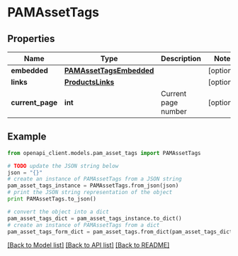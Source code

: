 # PAMAssetTags


## Properties
Name | Type | Description | Notes
------------ | ------------- | ------------- | -------------
**embedded** | [**PAMAssetTagsEmbedded**](PAMAssetTagsEmbedded.md) |  | [optional] 
**links** | [**ProductsLinks**](ProductsLinks.md) |  | [optional] 
**current_page** | **int** | Current page number | [optional] 

## Example

```python
from openapi_client.models.pam_asset_tags import PAMAssetTags

# TODO update the JSON string below
json = "{}"
# create an instance of PAMAssetTags from a JSON string
pam_asset_tags_instance = PAMAssetTags.from_json(json)
# print the JSON string representation of the object
print PAMAssetTags.to_json()

# convert the object into a dict
pam_asset_tags_dict = pam_asset_tags_instance.to_dict()
# create an instance of PAMAssetTags from a dict
pam_asset_tags_form_dict = pam_asset_tags.from_dict(pam_asset_tags_dict)
```
[[Back to Model list]](../README.md#documentation-for-models) [[Back to API list]](../README.md#documentation-for-api-endpoints) [[Back to README]](../README.md)


